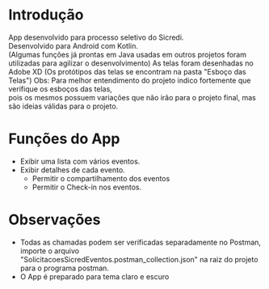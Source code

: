 # Introdução

<p>
  App desenvolvido para processo seletivo do Sicredi.<br>
  Desenvolvido para Android com Kotlin.<br>
  (Algumas funções já prontas em Java usadas em outros projetos foram utilizadas para agilizar o desenvolvimento)
  As telas foram desenhadas no Adobe XD (Os protótipos das telas se encontram na pasta "Esboço das Telas") 
    Obs: Para melhor entendimento do projeto indico fortemente que verifique os esboços das telas, <br>
    pois os mesmos possuem variações que não irão para o projeto final, mas são ideias válidas para o projeto.
</p>

# Funções do App

* Exibir uma lista com vários eventos.
* Exibir detalhes de cada evento.
  * Permitir o compartilhamento dos eventos
  * Permitir o Check-in nos eventos.

# Observações

* Todas as chamadas podem ser verificadas separadamente no Postman, importe o arquivo <br>
"SolicitacoesSicredEventos.postman_collection.json" na raiz do projeto para o programa postman.
* O App é preparado para tema claro e escuro
